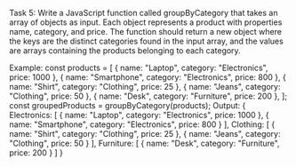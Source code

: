 Task 5:
Write a JavaScript function called groupByCategory that takes an array of objects as input. Each object represents a product with properties name, category, and price. The function should return a new object where the keys are the distinct categories found in the input array, and the values are arrays containing the products belonging to each category.

Example: 
const products = [
{ name: "Laptop", category: "Electronics", price: 1000 },
{ name: "Smartphone", category: "Electronics", price: 800 },
{ name: "Shirt", category: "Clothing", price: 25 },
{ name: "Jeans", category: "Clothing", price: 50 },
{ name: "Desk", category: "Furniture", price: 200 },
];
const groupedProducts = groupByCategory(products);
Output: 
{
Electronics: [
{ name: "Laptop", category: "Electronics", price: 1000 },
{ name: "Smartphone", category: "Electronics", price: 800 }
],
Clothing: [
{ name: "Shirt", category: "Clothing", price: 25 },
{ name: "Jeans", category: "Clothing", price: 50 }
],
Furniture: [
{ name: "Desk", category: "Furniture", price: 200 }
]
}